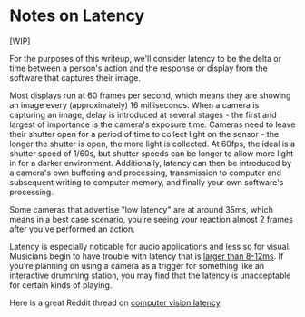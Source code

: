 # Notes on Latency

[WIP]

For the purposes of this writeup, we'll consider latency to be the delta or time between a person's action and the response or display from the software that captures their image.

Most displays run at 60 frames per second, which means they are showing an image every (approximately) 16 milliseconds. When a camera is capturing an image, delay is introduced at several stages - the first and largest of importance is the camera's exposure time. Cameras need to leave their shutter open for a period of time to collect light on the sensor - the longer the shutter is open, the more light is collected. At 60fps, the ideal is a shutter speed of 1/60s, but shutter speeds can be longer to allow more light in for a darker environment. Additionally, latency can then be introduced by a camera's own buffering and processing, transmission to computer and subsequent writing to computer memory, and finally your own software's processing. 

Some cameras that advertise "low latency" are at around 35ms, which means in a best case scenario, you're seeing your reaction almost 2 frames after you've performed an action.

Latency is especially noticable for audio applications and less so for visual. Musicians begin to have trouble with latency that is [larger than 8-12ms](https://ask.audio/articles/monitoring-latency-how-low-can-you-go). If you're planning on using a camera as a trigger for something like an interactive drumming station, you may find that the latency is unacceptable for certain kinds of playing.

Here is a great Reddit thread on [computer vision latency](https://www.reddit.com/r/computervision/comments/4732ir/camera_for_realtime_image_processing/)